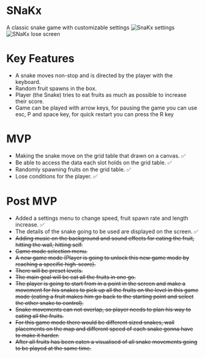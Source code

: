

# SNaKx
A classic snake game with customizable settings
![SnaKx settings](https://i.imgur.com/8zOLjj3.png)
![SNaKx lose screen](https://i.imgur.com/R1EmMBf.png)

# Key Features
- A snake moves non-stop and is directed by the player with the keyboard.
- Random fruit spawns in the box.
- Player (the Snake) tries to eat fruits as much as possible to increase their score.
- Game can be played with arrow keys, for pausing the game you can use esc, P and space key, for quick restart you can press the R key
# MVP
- Making the snake move on the grid table that drawn on a canvas. :white_check_mark:
- Be able to access the data each slot holds on the grid table. :white_check_mark:
- Randomly spawning fruits on the grid table. :white_check_mark:
- Lose conditions for the player. :white_check_mark:
# Post MVP
- Added a settings menu to change speed, fruit spawn rate and length increase. :white_check_mark:
- The details of the snake going to be used are displayed on the screen. :white_check_mark:
- ~~Adding music on the background and sound effects for eating the fruit, hitting the wall, hitting self.~~
- ~~Game mode selection menu.~~
- ~~A new game mode (Player is going to unlock this new game mode by reaching a specific high-score).~~
- ~~There will be preset levels.~~
- ~~The main goal will be eat all the fruits in one go.~~
- ~~The player is going to start from in a point in the screen and make a movement for his snakes to pick up all the fruits on the level in this game mode (eating a fruit makes him go back to the starting point and select the other snake to control).~~
- ~~Snake movements can not overlap, so player needs to plan his way to eating all the fruits.~~
- ~~For this game mode there would be different sized snakes, wall placements on the map and different speed of each snake gonna have to make it harder.~~
- ~~After all fruits has been eaten a visualised of all snake movements going to be played at the same time.~~
